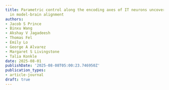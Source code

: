 ```yaml
---
title: Parametric control along the encoding axes of IT neurons uncovers hidden differences
  in model-brain alignment
authors:
- Jacob S Prince
- Binxu Wang
- Akshay V Jagadeesh
- Thomas Fel
- Emily Lo
- George A Alvarez
- Margaret S Livingstone
- Talia Konkle
date: 2025-08-01
publishDate: '2025-08-08T05:00:23.746950Z'
publication_types:
- article-journal
draft: true
---
```

